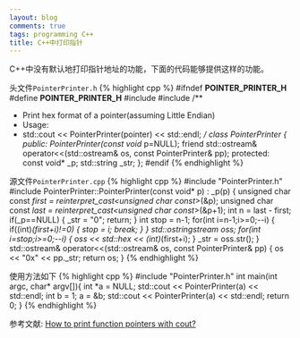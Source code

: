 ```yaml
---
layout: blog
comments: true
tags: programming C++
title: C++中打印指针
---
```


C++中没有默认地打印指针地址的功能，下面的代码能够提供这样的功能。

头文件`PointerPrinter.h`
{% highlight cpp %}
#ifndef __POINTER_PRINTER_H__
#define __POINTER_PRINTER_H__
#include <string>
#include <iostream>
/**
 * Print hex format of a pointer(assuming Little Endian)
 * Usage:
 *	std::cout << PointerPrinter(pointer) << std::endl;
 */
class PointerPrinter {
	public:
		PointerPrinter(const void* p=NULL);
		friend std::ostream& operator<<(std::ostream& os, const PointerPrinter& pp);
	protected:
		const void* _p;
		std::string _str;
};
#endif
{% endhighlight %}

源文件`PointerPrinter.cpp`
{% highlight cpp %}
#include "PointerPrinter.h"
#include <sstream>
PointerPrinter::PointerPrinter(const void* p) : _p(p) {
		unsigned char const *first = reinterpret_cast<unsigned char const*>(&p);
		unsigned char const *last = reinterpret_cast<unsigned char const*>(&p+1);
		int n = last - first;
		if(_p==NULL) {
			_str = "0";
			return;
		}
		int stop = n-1;
		for(int i=n-1;i>=0;--i) {
			if((int)*(first+i)!=0) {
				stop = i;
				break;
			}
		}
		std::ostringstream oss;
		for(int i=stop;i>=0;--i) {
			oss << std::hex << (int)*(first+i);
		}
		_str = oss.str();
}
std::ostream& operator<<(std::ostream& os, const PointerPrinter& pp) {
	os << "0x" << pp._str;
	return os;
}
{% endhighlight %}

使用方法如下
{% highlight cpp %}
#include "PointerPrinter.h"
int main(int argc, char* argv[]){ 
	int *a = NULL;
	std::cout << PointerPrinter(a) << std::endl;
	int b = 1;
	a = &b;
	std::cout << PointerPrinter(a) << std::endl;
	return 0;
}
{% endhighlight %}

参考文献: [How to print function pointers with cout?](http://stackoverflow.com/questions/2064692/how-to-print-function-pointers-with-cout)

